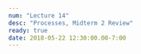 ```yaml
---
num: "Lecture 14"
desc: "Processes, Midterm 2 Review"
ready: true
date: 2018-05-22 12:30:00.00-7:00
---
```

